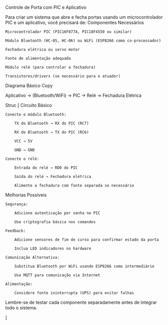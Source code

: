 Controle de Porta com PIC e Aplicativo

Para criar um sistema que abre e fecha portas usando um microcontrolador PIC e um aplicativo, você precisará de:
Componentes Necessários

    Microcontrolador PIC (PIC16F877A, PIC18F4550 ou similar)

    Módulo Bluetooth (HC-05, HC-06) ou WiFi (ESP8266 como co-processador)

    Fechadura elétrica ou servo motor

    Fonte de alimentação adequada

    Módulo relé (para controlar a fechadura)

    Transistores/drivers (se necessário para o atuador)

Diagrama Básico
Copy

Aplicativo → (Bluetooth/WiFi) → PIC → Relé → Fechadura Elétrica


Struc [
Circuito Básico

    Conecte o módulo Bluetooth:

        TX do Bluetooth → RX do PIC (RC7)

        RX do Bluetooth → TX do PIC (RC6)

        VCC → 5V

        GND → GND

    Conecte o relé:

        Entrada do relé → RD0 do PIC

        Saída do relé → Fechadura elétrica

        Alimente a fechadura com fonte separada se necessário

Melhorias Possíveis

    Segurança:

        Adicione autenticação por senha no PIC

        Use criptografia básica nos comandos

    Feedback:

        Adicione sensores de fim de curso para confirmar estado da porta

        Inclua LED indicadores no hardware

    Comunicação Alternativa:

        Substitua Bluetooth por WiFi usando ESP8266 como intermediário

        Use MQTT para comunicação via Internet

    Alimentação:

        Considere fonte ininterrupta (UPS) para evitar falhas

Lembre-se de testar cada componente separadamente antes de integrar todo o sistema.

]
